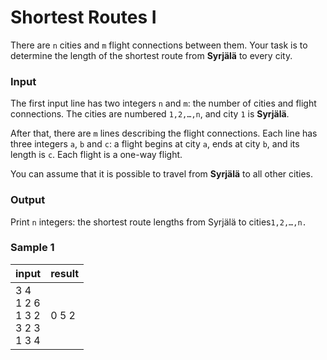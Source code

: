 # Shortest Routes I

There are `n` cities and `m` flight connections between them. Your task is to determine the length of the shortest route
from **Syrjälä** to every city.

### Input

The first input line has two integers `n` and `m`: the number of cities and flight connections. The cities are
numbered `1,2,…,n`, and city `1`  is **Syrjälä**.

After that, there are `m` lines describing the flight connections. Each line has three integers  `a`,  `b` and `c`: a
flight begins at city `a`, ends at city `b`, and its length is `c`. Each flight is a one-way flight.

You can assume that it is possible to travel from **Syrjälä** to all other cities.

### Output

Print `n` integers: the shortest route lengths from Syrjälä to cities`1,2,…,n.`

### Sample 1

| input                                       | result |
|---------------------------------------------|--------|
| 3 4 <br> 1 2 6<br>1 3 2<br>3 2 3<br>1 3 4   | 0 5 2  |
